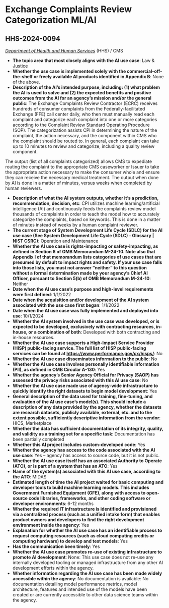 # Exchange Complaints Review Categorization  ML/AI
## HHS-2024-0094
_[Department of Health and Human Services](<../3_agency/Department of Health and Human Services.md>)_ (HHS) / CMS


+ **The topic area that most closely aligns with the AI use case**: Law & Justice
+ **Whether the use case is implemented solely with the commercial-off-the-shelf or freely available AI products identified in Appendix B**: None of the above.
+ **Description of the AI’s intended purpose, including: (1) what problem the AI is used to solve and (2) the expected benefits and positive outcomes from the AI for an agency’s mission and/or the general public**: The Exchange Complaints Review Contractor (ECRC) receives hundreds of consumer complaints from the Federally-facilitated Exchange (FFE) call center daily, who then must manually read each complaint and categorize each complaint into one or more categories according to the Complaint Review Standard Operating Procedure (SOP). The categorization assists CPI in determining the nature of the complaint, the action necessary, and the component within CMS who the complaint should be routed to. In general, each complaint can take up to 10 minutes to review and categorize, including a quality review component.   

The output (list of all complaints categorized) allows CMS to expediate routing the complaint to the appropriate CMS caseworker or Issuer to take the appropriate action necessary to make the consumer whole and ensure they can receive the necessary medical treatment. The output when done by AI is done in a matter of minutes, versus weeks when completed by human reviewers.
+ **Description of what the AI system outputs, whether it’s a prediction, recommendation, decision, etc**: CPI utilizes machine learning/artificial intelligence (AI) and continuously feeds the complaints review model thousands of complaints in order to teach the model how to accurately categorize the complaints, based on keywords. This is done in a matter of minutes instead of weeks by a human complaint reviewer.
+ **The current stage of System Development Life Cycle (SDLC) for the AI use case (See System Development Life Cycle (SDLC) - Glossary | NIST CSRC)**: Operation and Maintenance
+ **Whether the AI use case is rights-impacting or safety-impacting, as defined in Section 6 of OMB Memorandum M-24-10. Note also that Appendix I of that memorandum lists categories of use cases that are presumed by default to impact rights and safety. If your use case falls into those lists, you must not answer “neither” to this question without a formal determination made by your agency’s Chief AI Officer, pursuant to Section 5(b) of OMB Memorandum M-24-10**: Neither
+ **Date when the AI use case’s purpose and high-level requirements were first defined**: 1/1/2022
+ **Date when the acquisition and/or development of the AI system associated with the use case first began**: 1/1/2022
+ **Date when the AI use case was fully implemented and deployed into use**: 10/1/2024
+ **Whether the AI system involved in the use case was developed, or is expected to be developed, exclusively with contracting resources, in-house, or a combination of both**: Developed with both contracting and in-house resources.
+ **Whether the AI use case supports a High-Impact Service Provider (HISP) public-facing service. The full list of HISP public-facing services can be found at https://www.performance.gov/cx/hisps/**: No
+ **Whether the AI use case disseminates information to the public**: No
+ **Whether the AI use case involves personally identifiable information (PII), as defined in OMB Circular A-130**: Yes
+ **Whether the agency’s Senior Agency Official for Privacy (SAOP) has assessed the privacy risks associated with this AI use case**: No
+ **Whether the AI use case made use of agency-wide infrastructure to quickly identify the right datasets to begin model development**: Yes
+ **General description of the data used for training, fine-tuning, and evaluation of the AI use case’s model(s). This should include a description of any data provided by the agency, whether the datasets are research datasets, publicly available, external, etc. and to the extent possible, sufficiently descriptive information from the vendor**: HICS, Marketplace
+ **Whether the data has sufficient documentation of its integrity, quality, and validity as a training set for a specific task**: Documentation has been partially completed
+ **Whether this AI project includes custom-developed code**: Yes
+ **Whether the agency has access to the code associated with the AI use case**: Yes – agency has access to source code, but it is not public.
+ **Whether the AI use case itself has an associated Authority to Operate (ATO), or is part of a system that has an ATO**: Yes
+ **Name of the system(s) associated with this AI use case, according to the ATO**: MIDAS
+ **Estimated length of time the AI project waited for basic computing and developer tools to build machine learning models. This includes Government Furnished Equipment (GFE), along with access to open-source code libraries, frameworks, and other coding software or developer environments**: 6-12 months
+ **Whether the required IT infrastructure is identified and provisioned via a centralized process (such as a unified intake form) that enables product owners and developers to find the right development environment inside the agency**: Yes
+ **Explanation for whether the AI use case has an identifiable process to request computing resources (such as cloud computing credits or computing hardware) to develop and test models**: Yes
+ **Has the communication been timely**: Yes
+ **Whether the AI use case promotes re-use of existing infrastructure to promote AI development**: None: This use case does not re-use any internally developed tooling or managed infrastructure from any other AI development efforts within the agency.
+ **Whether information regarding the AI use case has been made widely accessible within the agency**: No documentation is available: No documentation detailing model performance metrics, model architecture, features and intended use of the models have been created or are currently accessible to other data science teams within the agency.